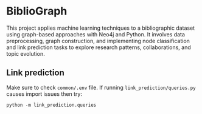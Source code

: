 # BiblioGraph
This project applies machine learning techniques to a bibliographic dataset using graph-based approaches with Neo4j and Python. It involves data preprocessing, graph construction, and implementing node classification and link prediction tasks to explore research patterns, collaborations, and topic evolution.


## Link prediction
Make sure to check `common/.env` file. If running `link_prediction/queries.py` causes import issues then try:
```
python -m link_prediction.queries
```